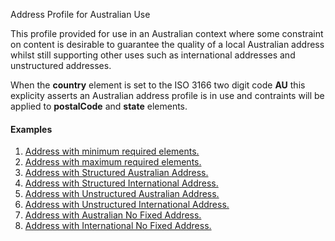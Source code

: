 Address Profile for Australian Use

This profile provided for use in an Australian context where some constraint on content is desirable to guarantee the quality of a local Australian address whilst still supporting
other uses such as international addresses and unstructured addresses. 

When the **country** element is set to the ISO 3166 two digit code **AU** this explicity asserts an Australian address profile is in use and contraints will be applied to **postalCode** and **state** elements.

#### Examples
1. [Address with minimum required elements.](Patient-Minexample0.html)
1. [Address with maximum required elements.](Patient-Maxexample1.html)
1. [Address with Structured Australian Address.](Patient-StructuredAustralianAddressexample2.html)
1. [Address with Structured International Address.](Patient-StructuredInternationalAddressexample3.html)
1. [Address with Unstructured Australian Address.](Patient-UnstructuredAustralianAddressexample4.html)
1. [Address with Unstructured International Address.](Patient-UnstructuredInternationalAddressexample5.html)
1. [Address with Australian No Fixed Address.](Patient-AustralianNoFixedAddressexample6.html)
1. [Address with International No Fixed Address.](Patient-InternationalNoFixedAddressexample7.html)



